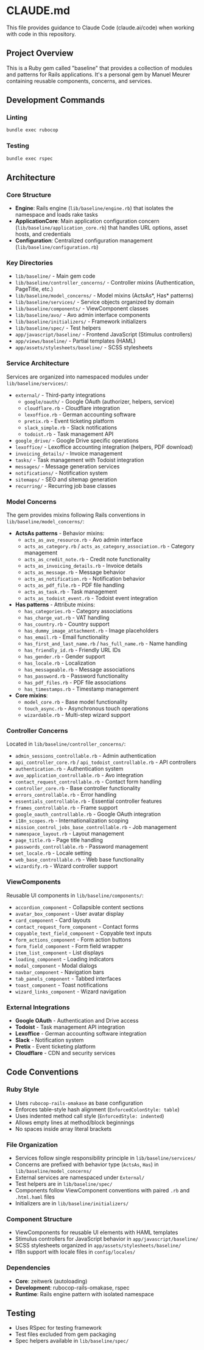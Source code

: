 # CLAUDE.md

This file provides guidance to Claude Code (claude.ai/code) when working with code in this repository.

## Project Overview

This is a Ruby gem called "baseline" that provides a collection of modules and patterns for Rails applications. It's a personal gem by Manuel Meurer containing reusable components, concerns, and services.

## Development Commands

### Linting
```bash
bundle exec rubocop
```

### Testing
```bash
bundle exec rspec
```

## Architecture

### Core Structure
- **Engine**: Rails engine (`lib/baseline/engine.rb`) that isolates the namespace and loads rake tasks
- **ApplicationCore**: Main application configuration concern (`lib/baseline/application_core.rb`) that handles URL options, asset hosts, and credentials
- **Configuration**: Centralized configuration management (`lib/baseline/configuration.rb`)

### Key Directories
- `lib/baseline/` - Main gem code
- `lib/baseline/controller_concerns/` - Controller mixins (Authentication, PageTitle, etc.)
- `lib/baseline/model_concerns/` - Model mixins (ActsAs*, Has* patterns)
- `lib/baseline/services/` - Service objects organized by domain
- `lib/baseline/components/` - ViewComponent classes
- `lib/baseline/avo/` - Avo admin interface components
- `lib/baseline/initializers/` - Framework initializers
- `lib/baseline/spec/` - Test helpers
- `app/javascript/baseline/` - Frontend JavaScript (Stimulus controllers)
- `app/views/baseline/` - Partial templates (HAML)
- `app/assets/stylesheets/baseline/` - SCSS stylesheets

### Service Architecture
Services are organized into namespaced modules under `lib/baseline/services/`:
- `external/` - Third-party integrations
  - `google/oauth/` - Google OAuth (authorizer, helpers, service)
  - `cloudflare.rb` - Cloudflare integration
  - `lexoffice.rb` - German accounting software
  - `pretix.rb` - Event ticketing platform
  - `slack_simple.rb` - Slack notifications
  - `todoist.rb` - Task management API
- `google_drive/` - Google Drive specific operations
- `lexoffice/` - Lexoffice accounting integration (helpers, PDF download)
- `invoicing_details/` - Invoice management
- `tasks/` - Task management with Todoist integration
- `messages/` - Message generation services
- `notifications/` - Notification system
- `sitemaps/` - SEO and sitemap generation
- `recurring/` - Recurring job base classes

### Model Concerns
The gem provides mixins following Rails conventions in `lib/baseline/model_concerns/`:
- **ActsAs patterns** - Behavior mixins:
  - `acts_as_avo_resource.rb` - Avo admin interface
  - `acts_as_category.rb` / `acts_as_category_association.rb` - Category management
  - `acts_as_credit_note.rb` - Credit note functionality
  - `acts_as_invoicing_details.rb` - Invoice details
  - `acts_as_message.rb` - Message behavior
  - `acts_as_notification.rb` - Notification behavior
  - `acts_as_pdf_file.rb` - PDF file handling
  - `acts_as_task.rb` - Task management
  - `acts_as_todoist_event.rb` - Todoist event integration
- **Has patterns** - Attribute mixins:
  - `has_categories.rb` - Category associations
  - `has_charge_vat.rb` - VAT handling
  - `has_country.rb` - Country support
  - `has_dummy_image_attachment.rb` - Image placeholders
  - `has_email.rb` - Email functionality
  - `has_first_and_last_name.rb` / `has_full_name.rb` - Name handling
  - `has_friendly_id.rb` - Friendly URL IDs
  - `has_gender.rb` - Gender support
  - `has_locale.rb` - Localization
  - `has_messageable.rb` - Message associations
  - `has_password.rb` - Password functionality
  - `has_pdf_files.rb` - PDF file associations
  - `has_timestamps.rb` - Timestamp management
- **Core mixins**:
  - `model_core.rb` - Base model functionality
  - `touch_async.rb` - Asynchronous touch operations
  - `wizardable.rb` - Multi-step wizard support

### Controller Concerns
Located in `lib/baseline/controller_concerns/`:
- `admin_sessions_controllable.rb` - Admin authentication
- `api_controller_core.rb` / `api_todoist_controllable.rb` - API controllers
- `authentication.rb` - Authentication system
- `avo_application_controllable.rb` - Avo integration
- `contact_request_controllable.rb` - Contact form handling
- `controller_core.rb` - Base controller functionality
- `errors_controllable.rb` - Error handling
- `essentials_controllable.rb` - Essential controller features
- `frames_controllable.rb` - Frame support
- `google_oauth_controllable.rb` - Google OAuth integration
- `i18n_scopes.rb` - Internationalization scoping
- `mission_control_jobs_base_controllable.rb` - Job management
- `namespace_layout.rb` - Layout management
- `page_title.rb` - Page title handling
- `passwords_controllable.rb` - Password management
- `set_locale.rb` - Locale setting
- `web_base_controllable.rb` - Web base functionality
- `wizardify.rb` - Wizard controller support

### ViewComponents
Reusable UI components in `lib/baseline/components/`:
- `accordion_component` - Collapsible content sections
- `avatar_box_component` - User avatar display
- `card_component` - Card layouts
- `contact_request_form_component` - Contact forms
- `copyable_text_field_component` - Copyable text inputs
- `form_actions_component` - Form action buttons
- `form_field_component` - Form field wrapper
- `item_list_component` - List displays
- `loading_component` - Loading indicators
- `modal_component` - Modal dialogs
- `navbar_component` - Navigation bars
- `tab_panels_component` - Tabbed interfaces
- `toast_component` - Toast notifications
- `wizard_links_component` - Wizard navigation

### External Integrations
- **Google OAuth** - Authentication and Drive access
- **Todoist** - Task management API integration
- **Lexoffice** - German accounting software integration
- **Slack** - Notification system
- **Pretix** - Event ticketing platform
- **Cloudflare** - CDN and security services

## Code Conventions

### Ruby Style
- Uses `rubocop-rails-omakase` as base configuration
- Enforces table-style hash alignment (`EnforcedColonStyle: table`)
- Uses indented method call style (`EnforcedStyle: indented`)
- Allows empty lines at method/block beginnings
- No spaces inside array literal brackets

### File Organization
- Services follow single responsibility principle in `lib/baseline/services/`
- Concerns are prefixed with behavior type (`ActsAs`, `Has`) in `lib/baseline/model_concerns/`
- External services are namespaced under `External/`
- Test helpers are in `lib/baseline/spec/`
- Components follow ViewComponent conventions with paired `.rb` and `.html.haml` files
- Initializers are in `lib/baseline/initializers/`

### Component Structure
- ViewComponents for reusable UI elements with HAML templates
- Stimulus controllers for JavaScript behavior in `app/javascript/baseline/`
- SCSS stylesheets organized in `app/assets/stylesheets/baseline/`
- I18n support with locale files in `config/locales/`

### Dependencies
- **Core**: zeitwerk (autoloading)
- **Development**: rubocop-rails-omakase, rspec
- **Runtime**: Rails engine pattern with isolated namespace

## Testing
- Uses RSpec for testing framework
- Test files excluded from gem packaging
- Spec helpers available in `lib/baseline/spec/`
